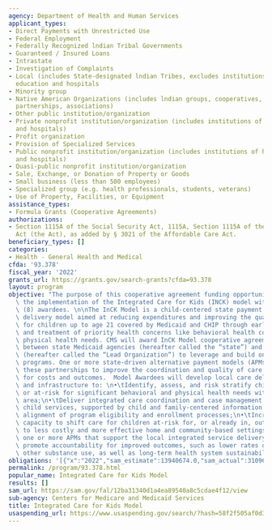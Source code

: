 ```yaml
---
agency: Department of Health and Human Services
applicant_types:
- Direct Payments with Unrestricted Use
- Federal Employment
- Federally Recognized lndian Tribal Governments
- Guaranteed / Insured Loans
- Intrastate
- Investigation of Complaints
- Local (includes State-designated lndian Tribes, excludes institutions of higher
  education and hospitals
- Minority group
- Native American Organizations (includes lndian groups, cooperatives, corporations,
  partnerships, associations)
- Other public institution/organization
- Private nonprofit institution/organization (includes institutions of higher education
  and hospitals)
- Profit organization
- Provision of Specialized Services
- Public nonprofit institution/organization (includes institutions of higher education
  and hospitals)
- Quasi-public nonprofit institution/organization
- Sale, Exchange, or Donation of Property or Goods
- Small business (less than 500 employees)
- Specialized group (e.g. health professionals, students, veterans)
- Use of Property, Facilities, or Equipment
assistance_types:
- Formula Grants (Cooperative Agreements)
authorizations:
- Section 1115A of the Social Security Act, 1115A, Section 1115A of the Social Security
  Act (the Act), as added by § 3021 of the Affordable Care Act.
beneficiary_types: []
categories:
- Health - General Health and Medical
cfda: '93.378'
fiscal_year: '2022'
grants_url: https://grants.gov/search-grants?cfda=93.378
layout: program
objective: "The purpose of this cooperative agreement funding opportunity is to support\
  \ the implementation of the Integrated Care for Kids (INCK) model with up to eight\
  \ (8) awardees. \n\nThe InCK Model is a child-centered state payment and local service\
  \ delivery model aimed at reducing expenditures and improving the quality of care\
  \ for children up to age 21 covered by Medicaid and CHIP through early identification\
  \ and treatment of priority health concerns like behavioral health conditions, and\
  \ physical health needs. CMS will award InCK Model cooperative agreements to partnerships\
  \ between state Medicaid agencies (hereafter called the “state”) and local organizations\
  \ (hereafter called the “Lead Organization”) to leverage and build on existing child\
  \ programs. One or more state-driven alternative payment models (APMs) will support\
  \ these partnerships to improve the coordination and quality of care through accountability\
  \ for costs and outcomes.  Model Awardees will develop local care delivery approaches\
  \ and infrastructure to: \n•\tIdentify, assess, and risk stratify children with\
  \ or at-risk for significant behavioral and physical health needs within their service\
  \ area;\n•\tDeliver integrated care coordination and case management across local\
  \ child services, supported by child and family-centered information sharing and\
  \ alignment of program eligibility and enrollment processes;\n•\tIncrease local\
  \ capacity to shift care for children at-risk for, or already in, out-of-home placement\
  \ to less costly and more effective home and community-based settings; and implement\
  \ one or more APMs that support the local integrated service delivery model and\
  \ promote accountability for improved outcomes, such as lower rates of opiate and\
  \ other substance use, as well as long-term health system sustainability."
obligations: '[{"x":"2022","sam_estimate":13940674.0,"sam_actual":31096791.0,"usa_spending_actual":2000000.0},{"x":"2023","sam_estimate":16110446.0,"sam_actual":0.0,"usa_spending_actual":2000000.0},{"x":"2024","sam_estimate":15974611.0,"sam_actual":0.0,"usa_spending_actual":2000000.0}]'
permalink: /program/93.378.html
popular_name: Integrated Care for Kids Model
results: []
sam_url: https://sam.gov/fal/12ba31340d1a4ea89540a8c5cdae4f12/view
sub-agency: Centers for Medicare and Medicaid Services
title: Integrated Care for Kids Model
usaspending_url: https://www.usaspending.gov/search/?hash=58f2f505af0d3116bd1b96e54e8b161b
---
```

